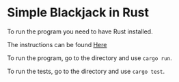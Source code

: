 # Simple Blackjack in Rust

To run the program you need to have Rust installed.

The instructions can be found [Here](https://www.rust-lang.org/tools/install)

To run the program, go to the directory and use `cargo run`.

To run the tests, go to the directory and use `cargo test`.